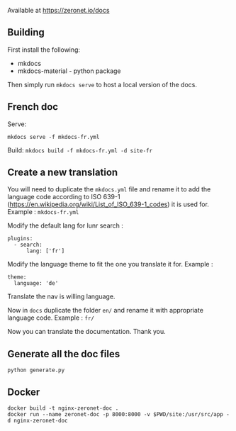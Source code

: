 Available at
https://zeronet.io/docs

## Building

First install the following:

* mkdocs
* mkdocs-material - python package

Then simply run `mkdocs serve` to host a local version of the docs.

## French doc

Serve:

`mkdocs serve -f mkdocs-fr.yml`

Build:
`mkdocs build -f mkdocs-fr.yml -d site-fr`

## Create a new translation

You will need to duplicate the `mkdocs.yml` file and rename it to add the language code according to ISO 639-1 (https://en.wikipedia.org/wiki/List_of_ISO_639-1_codes) it is used for.
Example : `mkdocs-fr.yml`

Modify the default lang for lunr search :
```
plugins:
  - search:
      lang: ['fr']
```

Modify the language theme to fit the one you translate it for.
Example :
```
theme:
  language: 'de'
```

Translate the nav is willing language.

Now in `docs` duplicate the folder `en/` and rename it with appropriate language code.
Example : `fr/`

Now you can translate the documentation. Thank you.

## Generate all the doc files

```
python generate.py
```

## Docker

```
docker build -t nginx-zeronet-doc .
docker run --name zeronet-doc -p 8000:8000 -v $PWD/site:/usr/src/app -d nginx-zeronet-doc
```
